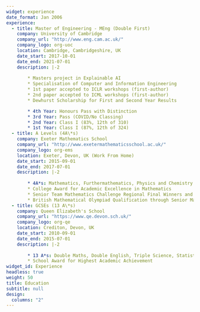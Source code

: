 ```yaml
---
widget: experience
date_format: Jan 2006
experience:
  - title: Master of Engineering - MEng (Double First)
    company: University of Cambridge
    company_url: "http://www.eng.cam.ac.uk/"
    company_logo: org-uoc
    location: Cambridge, Cambridgeshire, UK
    date_start: 2017-10-01
    date_end: 2021-07-01
    description: |-2
        
        * Masters project in Explainable AI
        * Specialisation of Computer and Information Engineering
        * 1st paper accepted to ICLR workshops (first-author)
        * 2nd paper accepted to ICML workshops (first-author)
        * Dewhurst Scholarship for First and Second Year Results

        * 4th Year: Honours Pass with Distinction
        * 3rd Year: Pass (COVID/No Classing)
        * 2nd Year: Class I (83%, 12th of 310)
        * 1st Year: Class I (87%, 12th of 324)
  - title: A Levels (4A\*s)
    company: Exeter Mathematics School
    company_url: "http://www.exetermathematicsschool.ac.uk/"
    company_logo: org-ems
    location: Exeter, Devon, UK (Work From Home)
    date_start: 2015-09-01
    date_end: 2017-07-01
    description: |-2
        
        * 4A*s: Mathematics, Furthermathematics, Physics and Chemistry
        * College Award for Academic Excellence in Mathematics
        * Senior Team Mathematics Challenge Regional Final Winners and National Final Competitors
        * British Mathematical Olympiad Qualification through Senior Mathematical Challenge
  - title: GCSEs (13 A\*s)
    company: Queen Elizabeth's School
    company_url: "https://www.qe.devon.sch.uk/"
    company_logo: org-qe
    location: Crediton, Devon, UK
    date_start: 2010-09-01
    date_end: 2015-07-01
    description: |-2
        
        * 13 A*s: Double Maths, Double English, Triple Science, Statistics, Astronomy, Spanish, French, History, Geography
        * School Award for Highest Academic Achievement
widget_id: Experience
headless: true
weight: 50
title: Education
subtitle: null
design:
  columns: "2"
---
```

